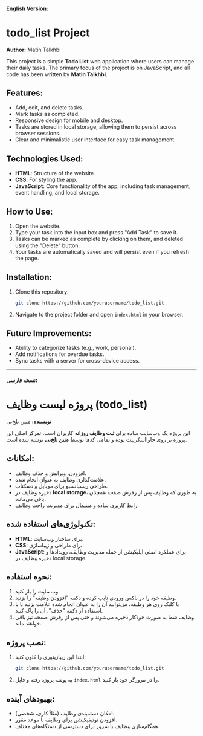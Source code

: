 #### English Version:

# todo_list Project

**Author:** Matin Talkhbi

This project is a simple **Todo List** web application where users can manage their daily tasks. The primary focus of the project is on JavaScript, and all code has been written by **Matin Talkhbi**.

## Features:
- Add, edit, and delete tasks.
- Mark tasks as completed.
- Responsive design for mobile and desktop.
- Tasks are stored in local storage, allowing them to persist across browser sessions.
- Clear and minimalistic user interface for easy task management.

## Technologies Used:
- **HTML**: Structure of the website.
- **CSS**: For styling the app.
- **JavaScript**: Core functionality of the app, including task management, event handling, and local storage.
  
## How to Use:
1. Open the website.
2. Type your task into the input box and press "Add Task" to save it.
3. Tasks can be marked as complete by clicking on them, and deleted using the "Delete" button.
4. Your tasks are automatically saved and will persist even if you refresh the page.

## Installation:
1. Clone this repository:
    ```bash
    git clone https://github.com/yourusername/todo_list.git
    ```
2. Navigate to the project folder and open `index.html` in your browser.

## Future Improvements:
- Ability to categorize tasks (e.g., work, personal).
- Add notifications for overdue tasks.
- Sync tasks with a server for cross-device access.

---

#### نسخه فارسی:

# پروژه لیست وظایف (todo_list)

**نویسنده:** متین تلخ‌بی

این پروژه یک وب‌سایت ساده برای **ثبت وظایف روزانه** کاربران است. تمرکز اصلی این پروژه بر روی جاوااسکریپت بوده و تمامی کدها توسط **متین تلخ‌بی** نوشته شده است.

## امکانات:
- افزودن، ویرایش و حذف وظایف.
- علامت‌گذاری وظایف به عنوان انجام شده.
- طراحی ریسپانسیو برای موبایل و دسکتاپ.
- ذخیره وظایف در **local storage**، به طوری که وظایف پس از رفرش صفحه همچنان باقی می‌مانند.
- رابط کاربری ساده و مینیمال برای مدیریت راحت وظایف.

## تکنولوژی‌های استفاده شده:
- **HTML**: برای ساختار وب‌سایت.
- **CSS**: برای طراحی و زیباسازی.
- **JavaScript**: برای عملکرد اصلی اپلیکیشن از جمله مدیریت وظایف، رویدادها و ذخیره وظایف در local storage.

## نحوه استفاده:
1. وب‌سایت را باز کنید.
2. وظیفه خود را در باکس ورودی تایپ کرده و دکمه "افزودن وظیفه" را بزنید.
3. با کلیک روی هر وظیفه، می‌توانید آن را به عنوان انجام شده علامت بزنید یا با استفاده از دکمه "حذف"، آن را پاک کنید.
4. وظایف شما به صورت خودکار ذخیره می‌شوند و حتی پس از رفرش صفحه نیز باقی خواهند ماند.

## نصب پروژه:
1. ابتدا این ریپازیتوری را کلون کنید:
    ```bash
    git clone https://github.com/yourusername/todo_list.git
    ```
2. به پوشه پروژه رفته و فایل `index.html` را در مرورگر خود باز کنید.

## بهبودهای آینده:
- امکان دسته‌بندی وظایف (مثلاً کاری، شخصی).
- افزودن نوتیفیکیشن برای وظایف با موعد مقرر.
- همگام‌سازی وظایف با سرور برای دسترسی از دستگاه‌های مختلف.

